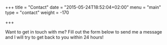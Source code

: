 +++ 
title = "Contact"
date = "2015-05-24T18:52:04+02:00" 
menu = "main"  
type = "contact" 
weight = -170

+++

Want to get in touch with me? Fill out the form below to send me a message and I will try to get back to you within 24 hours!